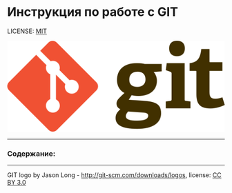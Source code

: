# Инструкция по работе с GIT

LICENSE: [MIT](./license.md)

![git-logo](./assets/git-logo.png)

---

### Содержание:






---
GIT logo by Jason Long - http://git-scm.com/downloads/logos, license: [CC BY 3.0](https://creativecommons.org/licenses/by/3.0/)